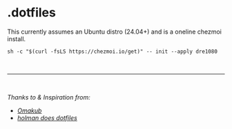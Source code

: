 # .dotfiles

This currently assumes an Ubuntu distro (24.04+) and is a oneline chezmoi install.

`sh -c "$(curl -fsLS https://chezmoi.io/get)" -- init --apply dre1080`

<br>

---

<br>

_Thanks to & Inspiration from:_
- _[Omakub](https://github.com/basecamp/omakub)_
- _[holman does dotfiles](https://github.com/holman/dotfiles)_
